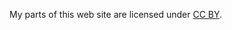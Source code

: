 My parts of this web site are licensed under
[CC BY](https://creativecommons.org/licenses/by/3.0/).

